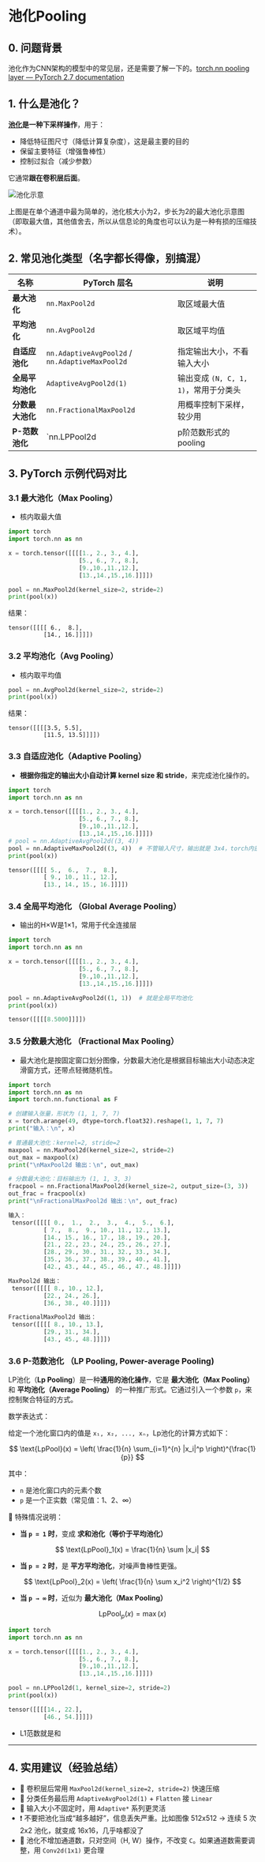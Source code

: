 # 池化Pooling

## 0. 问题背景

池化作为CNN架构的模型中的常见层，还是需要了解一下的。[torch.nn pooling layer — PyTorch 2.7 documentation](https://pytorch.org/docs/stable/nn.html#pooling-layers)

## 1. 什么是池化？

**[池化](https://www.jiqizhixin.com/graph/technologies/0a4cedf0-0ee0-4406-946e-2877950da91d)是一种下采样操作**，用于：

- 降低特征图尺寸（降低计算复杂度），这是最主要的目的
- 保留主要特征（增强鲁棒性）
- 控制过拟合（减少参数）

它通常**跟在卷积层后面**。

![池化示意](https://upload.wikimedia.org/wikipedia/commons/e/e9/Max_pooling.png)

上图是在单个通道中最为简单的，池化核大小为2，步长为2的最大池化示意图（即取最大值，其他值舍去，所以从信息论的角度也可以认为是一种有损的压缩技术）。

## 2. 常见池化类型（名字都长得像，别搞混）

| 名称             | PyTorch 层名                                    | 说明                                  |
| ---------------- | ----------------------------------------------- | ------------------------------------- |
| **最大池化**     | `nn.MaxPool2d`                                  | 取区域最大值                          |
| **平均池化**     | `nn.AvgPool2d`                                  | 取区域平均值                          |
| **自适应池化**   | `nn.AdaptiveAvgPool2d` / `nn.AdaptiveMaxPool2d` | 指定输出大小，不看输入大小            |
| **全局平均池化** | `AdaptiveAvgPool2d(1)`                          | 输出变成 `(N, C, 1, 1)`，常用于分类头 |
| **分数最大池化** | `nn.FractionalMaxPool2d`                        | 用概率控制下采样，较少用              |
| **P-范数池化**   | `nn.LPPool2d                                    | p阶范数形式的 pooling                 |

##  3. PyTorch 示例代码对比

### 3.1 最大池化（Max Pooling）

- 核内取最大值

```python
import torch
import torch.nn as nn

x = torch.tensor([[[[1., 2., 3., 4.],
                    [5., 6., 7., 8.],
                    [9.,10.,11.,12.],
                    [13.,14.,15.,16.]]]])

pool = nn.MaxPool2d(kernel_size=2, stride=2)
print(pool(x))
```

结果：

```
tensor([[[[ 6.,  8.],
          [14., 16.]]]])
```

### 3.2 平均池化（Avg Pooling）

- 核内取平均值

```python
pool = nn.AvgPool2d(kernel_size=2, stride=2)
print(pool(x))
```

结果：

```
tensor([[[[3.5, 5.5],
          [11.5, 13.5]]]])
```

### 3.3 自适应池化（Adaptive Pooling）

- **根据你指定的输出大小自动计算 kernel size 和 stride**，来完成池化操作的。

```python
import torch
import torch.nn as nn

x = torch.tensor([[[[1., 2., 3., 4.],
                    [5., 6., 7., 8.],
                    [9.,10.,11.,12.],
                    [13.,14.,15.,16.]]]])
# pool = nn.AdaptiveAvgPool2d((3, 4))
pool = nn.AdaptiveMaxPool2d((3, 4))  # 不管输入尺寸，输出就是 3x4，torch内部自动算
print(pool(x))
```

```python
tensor([[[[ 5.,  6.,  7.,  8.],
          [ 9., 10., 11., 12.],
          [13., 14., 15., 16.]]]])
```

### 3.4 全局平均池化 （Global Average Pooling）

- 输出的H×W是1×1，常用于代全连接层

```python
import torch
import torch.nn as nn

x = torch.tensor([[[[1., 2., 3., 4.],
                    [5., 6., 7., 8.],
                    [9.,10.,11.,12.],
                    [13.,14.,15.,16.]]]])

pool = nn.AdaptiveAvgPool2d((1, 1))  # 就是全局平均池化
print(pool(x))
```

```python
tensor([[[[8.5000]]]])
```

### 3.5 分数最大池化 （Fractional Max Pooling）

- 最大池化是按固定窗口划分图像，分数最大池化是根据目标输出大小动态决定滑窗方式，还带点轻微随机性。

```python
import torch
import torch.nn as nn
import torch.nn.functional as F

# 创建输入张量，形状为 (1, 1, 7, 7)
x = torch.arange(49, dtype=torch.float32).reshape(1, 1, 7, 7)
print("输入：\n", x)

# 普通最大池化：kernel=2, stride=2
maxpool = nn.MaxPool2d(kernel_size=2, stride=2)
out_max = maxpool(x)
print("\nMaxPool2d 输出：\n", out_max)

# 分数最大池化：目标输出为 (1, 1, 3, 3)
fracpool = nn.FractionalMaxPool2d(kernel_size=2, output_size=(3, 3))
out_frac = fracpool(x)
print("\nFractionalMaxPool2d 输出：\n", out_frac)
```

```python
输入：
 tensor([[[[ 0.,  1.,  2.,  3.,  4.,  5.,  6.],
          [ 7.,  8.,  9., 10., 11., 12., 13.],
          [14., 15., 16., 17., 18., 19., 20.],
          [21., 22., 23., 24., 25., 26., 27.],
          [28., 29., 30., 31., 32., 33., 34.],
          [35., 36., 37., 38., 39., 40., 41.],
          [42., 43., 44., 45., 46., 47., 48.]]]])

MaxPool2d 输出：
 tensor([[[[ 8., 10., 12.],
          [22., 24., 26.],
          [36., 38., 40.]]]])

FractionalMaxPool2d 输出：
 tensor([[[[ 8., 10., 13.],
          [29., 31., 34.],
          [43., 45., 48.]]]])
```

### 3.6 P-范数池化 （LP Pooling, Power-average Pooling)

LP池化（**Lp Pooling**）是一种**通用的池化操作**，它是 **最大池化（Max Pooling）** 和 **平均池化（Average Pooling）** 的一种推广形式。它通过引入一个参数 `p`，来控制聚合特征的方式。

 数学表达式：

给定一个池化窗口内的值是 `x₁, x₂, ..., xₙ`，Lp池化的计算方式如下：

$$
\text{LpPool}(x) = \left( \frac{1}{n} \sum_{i=1}^{n} |x_i|^p \right)^{\frac{1}{p}}
$$

其中：

- `n` 是池化窗口内的元素个数
- `p` 是一个正实数（常见值：1、2、∞）

🎯 特殊情况说明：

- **当 `p = 1` 时**，变成 **求和池化（等价于平均池化）**

$$
  \text{LpPool}_1(x) = \frac{1}{n} \sum |x_i|
$$

- **当 `p = 2` 时**，是 **平方平均池化**，对噪声鲁棒性更强。

$$
  \text{LpPool}_2(x) = \left( \frac{1}{n} \sum x_i^2 \right)^{1/2}
$$

- **当 `p → ∞` 时**，近似为 **最大池化（Max Pooling）**

$$
  \text{LpPool}_p(x) = \max(x)
$$

```python
import torch
import torch.nn as nn

x = torch.tensor([[[[1., 2., 3., 4.],
                    [5., 6., 7., 8.],
                    [9.,10.,11.,12.],
                    [13.,14.,15.,16.]]]])

pool = nn.LPPool2d(1, kernel_size=2, stride=2)
print(pool(x))
```

```python
tensor([[[[14., 22.],
          [46., 54.]]]])
```

- L1范数就是和

------

## 4. 实用建议（经验总结）

- 🚀 卷积层后常用 `MaxPool2d(kernel_size=2, stride=2)` 快速压缩
- 🤖 分类任务最后用 `AdaptiveAvgPool2d(1)` + `Flatten` 接 `Linear`
- 📏 输入大小不固定时，用 `Adaptive*` 系列更灵活
- ❗ 不要把池化当成“越多越好”，信息丢失严重。比如图像 512x512 → 连续 5 次 2x2 池化，就变成 16x16，几乎啥都没了
- 🎯 池化不增加通道数，只对空间（H, W）操作，不改变 `C`。如果通道数需要调整，用 `Conv2d(1x1)` 更合理

